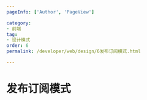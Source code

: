 ```yaml
---
pageInfo: ['Author', 'PageView']

category:
- 前端
tag:
- 设计模式
order: 6
permalink: /developer/web/design/6发布订阅模式.html

---
```


# 发布订阅模式
